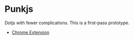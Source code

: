 # Punkjs

Dotjs with fewer complications. This is a first-pass prototype.

- [Chrome Extension](https://chrome.google.com/webstore/detail/punkjs-server/ecnapnimgoienbogbgcmchpgjbgeaobk)
